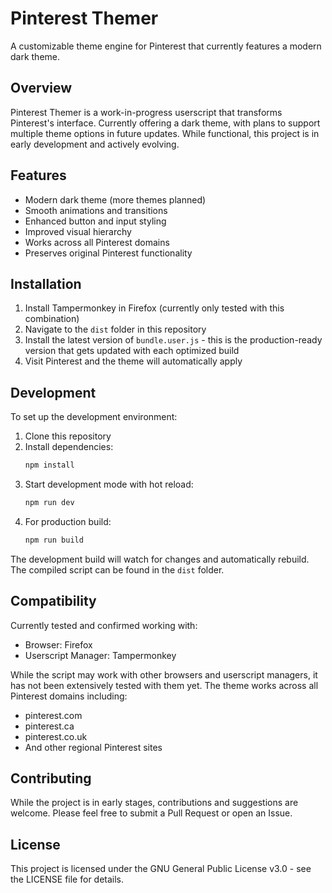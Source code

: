 # Pinterest Themer

A customizable theme engine for Pinterest that currently features a modern dark theme.

## Overview

Pinterest Themer is a work-in-progress userscript that transforms Pinterest's interface. Currently offering a dark theme, with plans to support multiple theme options in future updates. While functional, this project is in early development and actively evolving.

## Features

- Modern dark theme (more themes planned)
- Smooth animations and transitions 
- Enhanced button and input styling
- Improved visual hierarchy
- Works across all Pinterest domains
- Preserves original Pinterest functionality

## Installation

1. Install Tampermonkey in Firefox (currently only tested with this combination)
2. Navigate to the `dist` folder in this repository
3. Install the latest version of `bundle.user.js` - this is the production-ready version that gets updated with each optimized build
4. Visit Pinterest and the theme will automatically apply

## Development

To set up the development environment:

1. Clone this repository
2. Install dependencies:
   ```bash
   npm install
   ```
3. Start development mode with hot reload:
   ```bash
   npm run dev
   ```
4. For production build:
   ```bash
   npm run build
   ```

The development build will watch for changes and automatically rebuild. The compiled script can be found in the `dist` folder.

## Compatibility 

Currently tested and confirmed working with:
- Browser: Firefox
- Userscript Manager: Tampermonkey

While the script may work with other browsers and userscript managers, it has not been extensively tested with them yet. The theme works across all Pinterest domains including:
- pinterest.com
- pinterest.ca
- pinterest.co.uk
- And other regional Pinterest sites

## Contributing

While the project is in early stages, contributions and suggestions are welcome. Please feel free to submit a Pull Request or open an Issue.

## License

This project is licensed under the GNU General Public License v3.0 - see the LICENSE file for details. 
